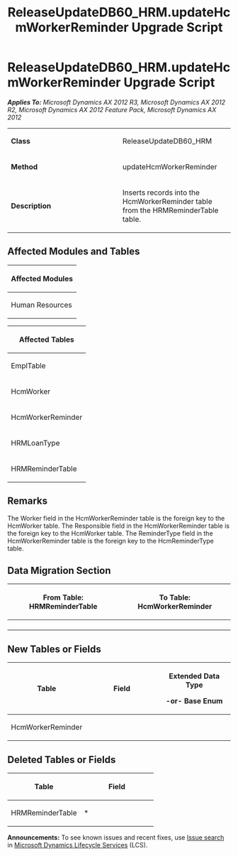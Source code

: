 ﻿---
title: ReleaseUpdateDB60_HRM.updateHcmWorkerReminder Upgrade Script
TOCTitle: ReleaseUpdateDB60_HRM.updateHcmWorkerReminder Upgrade Script
ms:assetid: ad00542a-e789-33d5-554d-04cef848aaf9
ms:mtpsurl: https://msdn.microsoft.com/en-us/library/JJ686514(v=AX.60)
ms:contentKeyID: 49710469
ms.date: 05/18/2015
mtps_version: v=AX.60
---

# ReleaseUpdateDB60\_HRM.updateHcmWorkerReminder Upgrade Script 


_**Applies To:** Microsoft Dynamics AX 2012 R3, Microsoft Dynamics AX 2012 R2, Microsoft Dynamics AX 2012 Feature Pack, Microsoft Dynamics AX 2012_

<table>
<colgroup>
<col style="width: 50%" />
<col style="width: 50%" />
</colgroup>
<tbody>
<tr class="odd">
<td><p><strong>Class</strong></p></td>
<td><p>ReleaseUpdateDB60_HRM</p></td>
</tr>
<tr class="even">
<td><p><strong>Method</strong></p></td>
<td><p>updateHcmWorkerReminder</p></td>
</tr>
<tr class="odd">
<td><p><strong>Description</strong></p></td>
<td><p>Inserts records into the HcmWorkerReminder table from the HRMReminderTable table.</p></td>
</tr>
</tbody>
</table>


## Affected Modules and Tables

<table>
<colgroup>
<col style="width: 100%" />
</colgroup>
<thead>
<tr class="header">
<th><p>Affected Modules</p></th>
</tr>
</thead>
<tbody>
<tr class="odd">
<td><p>Human Resources</p></td>
</tr>
</tbody>
</table>


<table>
<colgroup>
<col style="width: 100%" />
</colgroup>
<thead>
<tr class="header">
<th><p>Affected Tables</p></th>
</tr>
</thead>
<tbody>
<tr class="odd">
<td><p>EmplTable</p></td>
</tr>
<tr class="even">
<td><p>HcmWorker</p></td>
</tr>
<tr class="odd">
<td><p>HcmWorkerReminder</p></td>
</tr>
<tr class="even">
<td><p>HRMLoanType</p></td>
</tr>
<tr class="odd">
<td><p>HRMReminderTable</p></td>
</tr>
</tbody>
</table>


## Remarks

The Worker field in the HcmWorkerReminder table is the foreign key to the HcmWorker table. The Responsible field in the HcmWorkerReminder table is the foreign key to the HcmWorker table. The ReminderType field in the HcmWorkerReminder table is the foreign key to the HcmReminderType table.

## Data Migration Section

<table>
<colgroup>
<col style="width: 50%" />
<col style="width: 50%" />
</colgroup>
<thead>
<tr class="header">
<th><p>From Table: HRMReminderTable</p></th>
<th><p>To Table: HcmWorkerReminder</p></th>
</tr>
</thead>
<tbody>
<tr class="odd">
<td><p></p></td>
<td><p></p></td>
</tr>
</tbody>
</table>


## New Tables or Fields

<table>
<colgroup>
<col style="width: 33%" />
<col style="width: 33%" />
<col style="width: 33%" />
</colgroup>
<thead>
<tr class="header">
<th><p>Table</p></th>
<th><p>Field</p></th>
<th><p>Extended Data Type</p>
<p>-or- Base Enum</p></th>
</tr>
</thead>
<tbody>
<tr class="odd">
<td><p>HcmWorkerReminder</p></td>
<td><p></p></td>
<td><p></p></td>
</tr>
</tbody>
</table>


## Deleted Tables or Fields

<table>
<colgroup>
<col style="width: 50%" />
<col style="width: 50%" />
</colgroup>
<thead>
<tr class="header">
<th><p>Table</p></th>
<th><p>Field</p></th>
</tr>
</thead>
<tbody>
<tr class="odd">
<td><p>HRMReminderTable</p></td>
<td><p>*</p></td>
</tr>
</tbody>
</table>

  
**Announcements:** To see known issues and recent fixes, use [Issue search](http://go.microsoft.com/fwlink/?linkid=389258) in [Microsoft Dynamics Lifecycle Services](http://go.microsoft.com/fwlink/?linkid=306505) (LCS).

